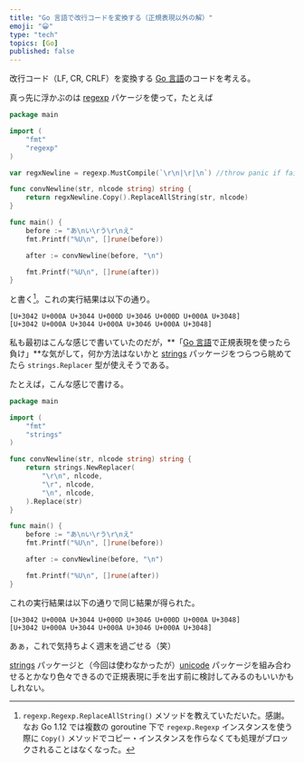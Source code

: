 ```yaml
---
title: "Go 言語で改行コードを変換する（正規表現以外の解）"
emoji: "😀"
type: "tech"
topics: [Go]
published: false
---
```

改行コード（LF, CR, CRLF）を変換する [Go 言語]のコードを考える。

真っ先に浮かぶのは [regexp] パケージを使って，たとえば

```go
package main

import (
	"fmt"
	"regexp"
)

var regxNewline = regexp.MustCompile(`\r\n|\r|\n`) //throw panic if fail

func convNewline(str, nlcode string) string {
	return regxNewline.Copy().ReplaceAllString(str, nlcode)
}

func main() {
	before := "あ\nい\rう\r\nえ"
	fmt.Printf("%U\n", []rune(before))

	after := convNewline(before, "\n")

	fmt.Printf("%U\n", []rune(after))
}
```

と書く[^r1]。これの実行結果は以下の通り。

[^r1]: `regexp.Regexp.ReplaceAllString()` メソッドを教えていただいた。感謝。なお Go 1.12 では複数の goroutine 下で `regexp.Regexp` インスタンスを使う際に `Copy()` メソッドでコピー・インスタンスを作らなくても処理がブロックされることはなくなった。

```
[U+3042 U+000A U+3044 U+000D U+3046 U+000D U+000A U+3048]
[U+3042 U+000A U+3044 U+000A U+3046 U+000A U+3048]
```

私も最初はこんな感じで書いていたのだが，**「[Go 言語]で正規表現を使ったら負け」**な気がして，何か方法はないかと [strings] パッケージをつらつら眺めてたら `strings.Replacer` 型が使えそうである。

たとえば，こんな感じで書ける。

```go
package main

import (
	"fmt"
	"strings"
)

func convNewline(str, nlcode string) string {
	return strings.NewReplacer(
		"\r\n", nlcode,
		"\r", nlcode,
		"\n", nlcode,
	).Replace(str)
}

func main() {
	before := "あ\nい\rう\r\nえ"
	fmt.Printf("%U\n", []rune(before))

	after := convNewline(before, "\n")

	fmt.Printf("%U\n", []rune(after))
}
```

これの実行結果は以下の通りで同じ結果が得られた。

```
[U+3042 U+000A U+3044 U+000D U+3046 U+000D U+000A U+3048]
[U+3042 U+000A U+3044 U+000A U+3046 U+000A U+3048]
```

あぁ，これで気持ちよく週末を過ごせる（笑）

[strings] パッケージと（今回は使わなかったが）[unicode] パッケージを組み合わせるとかなり色々できるので正規表現に手を出す前に検討してみるのもいいかもしれない。

[Go 言語]: https://golang.org/ "The Go Programming Language"
[regexp]: https://golang.org/pkg/regexp/ "regexp - The Go Programming Language"
[strings]: https://golang.org/pkg/strings/ "strings - The Go Programming Language"
[unicode]: https://golang.org/pkg/unicode/ "unicode - The Go Programming Language"

